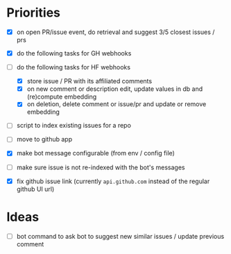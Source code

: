 # Priorities

- [x] on open PR/issue event, do retrieval and suggest 3/5 closest issues / prs

- [x] do the following tasks for GH webhooks
- [ ] do the following tasks for HF webhooks
  - [x] store issue / PR with its affiliated comments
  - [x] on new comment or description edit, update values in db and (re)compute embedding
  - [x] on deletion, delete comment or issue/pr and update or remove embedding

- [ ] script to index existing issues for a repo

- [ ] move to github app

- [x] make bot message configurable (from env / config file)

- [ ] make sure issue is not re-indexed with the bot's messages

- [x] fix github issue link (currently `api.github.com` instead of the regular github UI url)

# Ideas

- [ ] bot command to ask bot to suggest new similar issues / update previous comment

